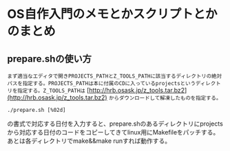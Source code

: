 # OS自作入門のメモとかスクリプトとかのまとめ

## prepare.shの使い方
`まず適当なエディタで開きPROJECTS_PATHとZ_TOOLS_PATHに該当するディレクトリの絶対パスを指定する。PROJECTS_PATHは本に付属のCDに入っているprojectsというディレクトリを指定する。Z_TOOLS_PATHは` [http://hrb.osask.jp/z_tools.tar.bz2](http://hrb.osask.jp/z_tools.tar.bz2) `からダウンロードして解凍したものを指定する。`
```
./prepare.sh [%02d]
```
の書式で対応する日付を入力すると、prepare.shのあるディレクトリにprojectsから対応する日付のコードをコピーしてきてlinux用にMakefileをパッチする。あとは各ディレクトリでmake&&make runすれば動作する。
